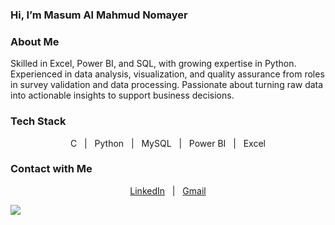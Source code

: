 ### Hi, I’m Masum Al Mahmud Nomayer 


### About Me  
Skilled in Excel, Power BI, and SQL, with growing expertise in Python. Experienced in data analysis, visualization, and quality assurance from roles in survey validation and data processing. Passionate about turning raw data into actionable insights to support business decisions.

### Tech Stack  

<p align="center">
C &nbsp; | &nbsp; Python &nbsp; | &nbsp; MySQL &nbsp; | &nbsp; Power BI &nbsp; | &nbsp; Excel
</p>

### Contact with Me  

<p align="center">
<a href="https://linkedin.com/in/nomayer">LinkedIn</a> &nbsp; | &nbsp; 
<a href="mailto:nomayer.masum@gmail.com">Gmail</a>
</p>

[![](https://visitcount.itsvg.in/api?id=nomayer-masum&icon=5&color=7)](https://visitcount.itsvg.in)

<!-- Proudly created with GPRM ( https://gprm.itsvg.in ) -->
